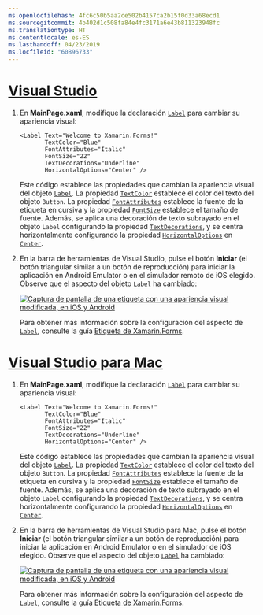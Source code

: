```yaml
---
ms.openlocfilehash: 4fc6c50b5aa2ce502b4157ca2b15f0d33a68ecd1
ms.sourcegitcommit: 4b402d1c508fa84e4fc3171a6e43b811323948fc
ms.translationtype: HT
ms.contentlocale: es-ES
ms.lasthandoff: 04/23/2019
ms.locfileid: "60896733"
---
```

# <a name="visual-studiotabvswin"></a>[Visual Studio](#tab/vswin)

1. En **MainPage.xaml**, modifique la declaración [`Label`](xref:Xamarin.Forms.Label) para cambiar su apariencia visual:

    ```xaml
    <Label Text="Welcome to Xamarin.Forms!"
           TextColor="Blue"
           FontAttributes="Italic"
           FontSize="22"
           TextDecorations="Underline"
           HorizontalOptions="Center" />
    ```

    Este código establece las propiedades que cambian la apariencia visual del objeto [`Label`](xref:Xamarin.Forms.Label). La propiedad [`TextColor`](xref:Xamarin.Forms.Label.TextColor) establece el color del texto del objeto `Button`. La propiedad [`FontAttributes`](xref:Xamarin.Forms.Label.FontAttributes) establece la fuente de la etiqueta en cursiva y la propiedad [`FontSize`](xref:Xamarin.Forms.Label.FontSize) establece el tamaño de fuente. Además, se aplica una decoración de texto subrayado en el objeto `Label` configurando la propiedad [`TextDecorations`](xref:Xamarin.Forms.Label.TextDecorations), y se centra horizontalmente configurando la propiedad [`HorizontalOptions`](xref:Xamarin.Forms.View.HorizontalOptions) en [`Center`](xref:Xamarin.Forms.LayoutOptions.Center).

1. En la barra de herramientas de Visual Studio, pulse el botón **Iniciar** (el botón triangular similar a un botón de reproducción) para iniciar la aplicación en Android Emulator o en el simulador remoto de iOS elegido. Observe que el aspecto del objeto [`Label`](xref:Xamarin.Forms.Label) ha cambiado:

    [![Captura de pantalla de una etiqueta con una apariencia visual modificada, en iOS y Android](../images/change-label-appearance.png "Etiqueta con apariencia modificada")](../images/change-label-appearance-large.png#lightbox "Etiqueta con apariencia modificada")

    Para obtener más información sobre la configuración del aspecto de [`Label`](xref:Xamarin.Forms.Label), consulte la guía [Etiqueta de Xamarin.Forms](~/xamarin-forms/user-interface/text/label.md).

# <a name="visual-studio-for-mactabvsmac"></a>[Visual Studio para Mac](#tab/vsmac)

1. En **MainPage.xaml**, modifique la declaración [`Label`](xref:Xamarin.Forms.Label) para cambiar su apariencia visual:

    ```xaml
    <Label Text="Welcome to Xamarin.Forms!"
           TextColor="Blue"
           FontAttributes="Italic"
           FontSize="22"
           TextDecorations="Underline"
           HorizontalOptions="Center" />
    ```

    Este código establece las propiedades que cambian la apariencia visual del objeto [`Label`](xref:Xamarin.Forms.Label). La propiedad [`TextColor`](xref:Xamarin.Forms.Label.TextColor) establece el color del texto del objeto `Button`. La propiedad [`FontAttributes`](xref:Xamarin.Forms.Label.FontAttributes) establece la fuente de la etiqueta en cursiva y la propiedad [`FontSize`](xref:Xamarin.Forms.Label.FontSize) establece el tamaño de fuente. Además, se aplica una decoración de texto subrayado en el objeto `Label` configurando la propiedad [`TextDecorations`](xref:Xamarin.Forms.Label.TextDecorations), y se centra horizontalmente configurando la propiedad [`HorizontalOptions`](xref:Xamarin.Forms.View.HorizontalOptions) en [`Center`](xref:Xamarin.Forms.LayoutOptions.Center).

1. En la barra de herramientas de Visual Studio para Mac, pulse el botón **Iniciar** (el botón triangular similar a un botón de reproducción) para iniciar la aplicación en Android Emulator o en el simulador de iOS elegido. Observe que el aspecto del objeto [`Label`](xref:Xamarin.Forms.Label) ha cambiado:

    [![Captura de pantalla de una etiqueta con una apariencia visual modificada, en iOS y Android](../images/change-label-appearance.png "Etiqueta con apariencia modificada")](../images/change-label-appearance-large.png#lightbox "Etiqueta con apariencia modificada")

    Para obtener más información sobre la configuración del aspecto de [`Label`](xref:Xamarin.Forms.Label), consulte la guía [Etiqueta de Xamarin.Forms](~/xamarin-forms/user-interface/text/label.md).
